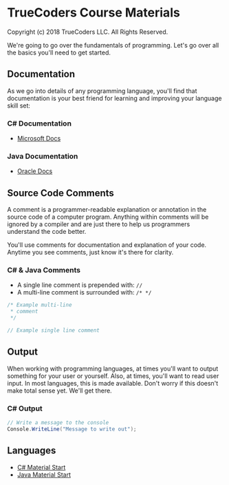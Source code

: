# TrueCoders Course Materials

Copyright (c) 2018 TrueCoders LLC. All Rights Reserved.

We're going to go over the fundamentals of programming. Let's go over all the basics you'll need to get started.

## Documentation

As we go into details of any programming language, you'll find that documentation is your best friend for learning and improving your language skill set:

### C# Documentation

* [Microsoft Docs](https://docs.microsoft.com/en-us/dotnet/csharp/)

### Java Documentation

* [Oracle Docs](https://docs.oracle.com/javase/9/)

## Source Code Comments

A comment is a programmer-readable explanation or annotation in the source code of a computer program. Anything within comments will be ignored by a compiler and are just there to help us programmers understand the code better.

You'll use comments for documentation and explanation of your code. Anytime you see comments, just know it's there for clarity.

### C# & Java Comments

* A single line comment is prepended with: `//`
* A multi-line comment is surrounded with: `/* */`

```cs
/* Example multi-line
 * comment
 */

// Example single line comment
```

## Output

When working with programming languages, at times you'll want to output something for your user or yourself. Also, at times, you'll want to read user input. In most languages, this is made available. Don't worry if this doesn't make total sense yet. We'll get there.

### C# Output

```cs
// Write a message to the console
Console.WriteLine("Message to write out");
```

## Languages

* [C# Material Start](cs/variables.markdown)
* [Java Material Start](java/variables.markdown)